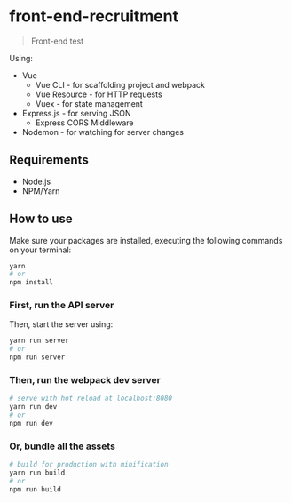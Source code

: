 # front-end-recruitment

> Front-end test

Using:
- Vue
	- Vue CLI - for scaffolding project and webpack
	- Vue Resource - for HTTP requests
	- Vuex - for state management
- Express.js - for serving JSON
	- Express CORS Middleware
- Nodemon - for watching for server changes

## Requirements

- Node.js
- NPM/Yarn

## How to use

Make sure your packages are installed, executing the following commands on your terminal:
``` bash
yarn
# or
npm install
```
### First, run the API server

Then, start the server using:
``` bash
yarn run server
# or
npm run server
```

### Then, run the webpack dev server

``` bash
# serve with hot reload at localhost:8080
yarn run dev
# or
npm run dev
```

### Or, bundle all the assets

``` bash
# build for production with minification
yarn run build
# or
npm run build
```
